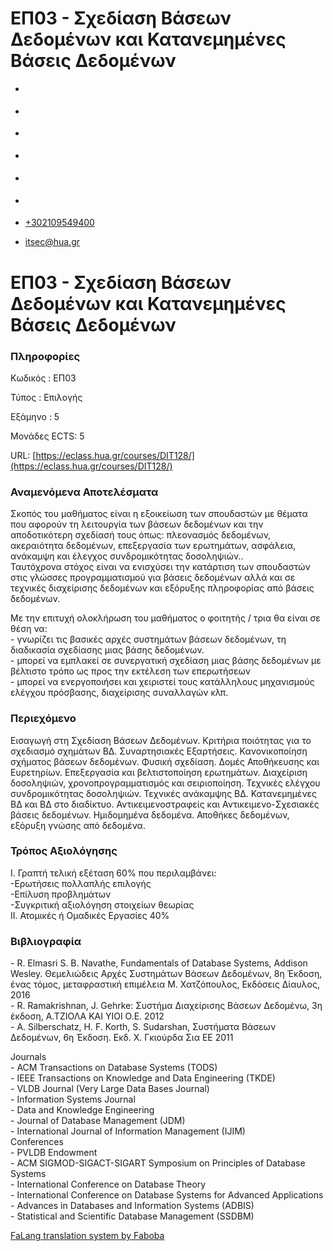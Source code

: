ΕΠ03 - Σχεδίαση Βάσεων Δεδομένων και Κατανεμημένες Βάσεις Δεδομένων
===============  

*   [](https://www.facebook.com/ditharokopio)
*   [](https://www.youtube.com/channel/UCEHkYirpXF1nSLxDCrfDZ4A)
*   [](https://www.linkedin.com/company/77699385)
*   [](https://www.instagram.com/dithua)

*   [](https://dit.hua.gr/index.php/el/studies/undergraduate-studies)
*   [](https://dit.hua.gr/index.php/en/studies/undergraduate-studies)

*   [+302109549400](tel:+302109549400)
*   [itsec@hua.gr](mailto:itsec@hua.gr)

ΕΠ03 - Σχεδίαση Βάσεων Δεδομένων και Κατανεμημένες Βάσεις Δεδομένων
===================================================================

### Πληροφορίες

Κωδικός : ΕΠ03

Τύπος : Επιλογής

Εξάμηνο : 5

Μονάδες ECTS: 5

URL: [https://eclass.hua.gr/courses/DIT128/](https://eclass.hua.gr/courses/DIT128/)

### Αναμενόμενα Αποτελέσματα

Σκοπός του μαθήματος είναι η εξοικείωση των σπουδαστών με θέματα που αφορούν τη λειτουργία των βάσεων δεδομένων και την αποδοτικότερη σχεδίασή τους όπως: πλεονασμός δεδομένων, ακεραιότητα δεδομένων, επεξεργασία των ερωτημάτων, ασφάλεια, ανάκαμψη και έλεγχος συνδρομικότητας δοσοληψιών..  
Ταυτόχρονα στόχος είναι να ενισχύσει την κατάρτιση των σπουδαστών στις γλώσσες προγραμματισμού για βάσεις δεδομένων αλλά και σε τεχνικές διαχείρισης δεδομένων και εξόρυξης πληροφορίας από βάσεις δεδομένων.  
  
Με την επιτυχή ολοκλήρωση του μαθήματος ο φοιτητής / τρια θα είναι σε θέση να:  
\- γνωρίζει τις βασικές αρχές συστημάτων βάσεων δεδομένων, τη διαδικασία σχεδίασης μιας βάσης δεδομένων.  
\- μπορεί να εμπλακεί σε συνεργατική σχεδίαση μιας βάσης δεδομένων με βέλτιστο τρόπο ως προς την εκτέλεση των επερωτήσεων  
\- μπορεί να ενεργοποιήσει και χειριστεί τους κατάλληλους μηχανισμούς ελέγχου πρόσβασης, διαχείρισης συναλλαγών κλπ.

### Περιεχόμενο

Eισαγωγή στη Σχεδίαση Βάσεων Δεδομένων. Κριτήρια ποιότητας για το σχεδιασμό σχημάτων ΒΔ. Συναρτησιακές Εξαρτήσεις. Κανονικοποίηση σχήματος βάσεων δεδομένων. Φυσική σχεδίαση. Δομές Αποθήκευσης και Ευρετηρίων. Επεξεργασία και βελτιστοποίηση ερωτημάτων. Διαχείριση δοσοληψιών, χρονοπρογραμματισμός και σειριοποίηση. Τεχνικές ελέγχου συνδρομικότητας δοσοληψιών. Τεχνικές ανάκαμψης ΒΔ. Κατανεμημένες ΒΔ και ΒΔ στο διαδίκτυο. Αντικειμενοστραφείς και Αντικειμενο-Σχεσιακές βάσεις δεδομένων. Ημιδομημένα δεδομένα. Αποθήκες δεδομένων, εξόρυξη γνώσης από δεδομένα.

### Τρόπος Αξιολόγησης

Ι. Γραπτή τελική εξέταση 60% που περιλαμβάνει:  
\-Ερωτήσεις πολλαπλής επιλογής  
\-Επίλυση προβλημάτων  
\-Συγκριτική αξιολόγηση στοιχείων θεωρίας  
ΙΙ. Ατομικές ή Ομαδικές Εργασίες 40%

### Βιβλιογραφία

\- R. Elmasri S. B. Navathe, Fundamentals of Database Systems, Addison Wesley. Θεμελιώδεις Αρχές Συστημάτων Βάσεων Δεδομένων, 8η Έκδοση, ένας τόμος, μεταφραστική επιμέλεια M. Χατζόπουλος, Εκδόσεις Δίαυλος, 2016  
\- R. Ramakrishnan, J. Gehrke: Συστήμα Διαχείρισης Βάσεων Δεδομένω, 3η έκδοση, A.TΖΙΟΛΑ KAI YIOI O.E. 2012  
\- A. Silberschatz, H. F. Korth, S. Sudarshan, Συστήματα Βάσεων Δεδομένων, 6η Έκδοση. Εκδ. Χ. Γκιούρδα Σια ΕΕ 2011

Journals  
\- ACM Transactions on Database Systems (TODS)  
\- IEEE Transactions on Knowledge and Data Engineering (TKDE)  
\- VLDB Journal (Very Large Data Bases Journal)  
\- Information Systems Journal  
\- Data and Knowledge Engineering  
\- Journal of Database Management (JDM)  
\- International Journal of Information Management (IJIM)  
Conferences  
\- PVLDB Endowment  
\- ACM SIGMOD-SIGACT-SIGART Symposium on Principles of Database Systems  
\- International Conference on Database Theory  
\- International Conference on Database Systems for Advanced Applications  
\- Advances in Databases and Information Systems (ADBIS)  
\- Statistical and Scientific Database Management (SSDBM)

[FaLang translation system by Faboba](http://www.faboba.com/ "Faboba : Création de composantJoomla")

[](https://dit.hua.gr/index.php/el/studies/undergraduate-studies?view=article&id=1893:ep03-schediase-baseon-dedomenon-kai-katanememenes-baseis-dedomenon&catid=93#)